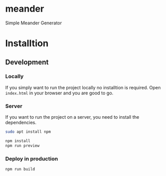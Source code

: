 # meander
Simple Meander Generator

# Installtion
## Development
### Locally 
If you simply want to run the project locally no installtion is required. Open `index.html` in your browser and you are good to go.

### Server
If you want to run the project on a server, you need to install the dependencies. 

```bash
sudo apt install npm

npm install
npm run preview
```

### Deploy in production
```bash
npm run build
```